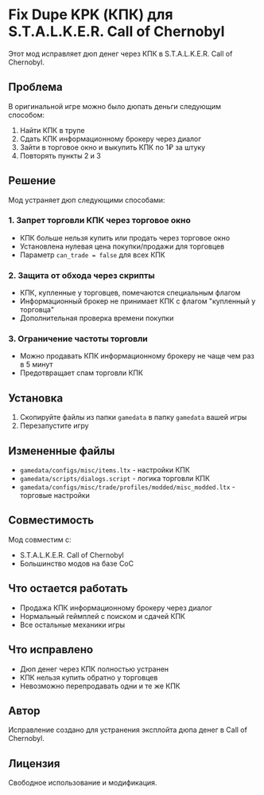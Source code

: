 # Fix Dupe KPK (КПК) для S.T.A.L.K.E.R. Call of Chernobyl

Этот мод исправляет дюп денег через КПК в S.T.A.L.K.E.R. Call of Chernobyl.

## Проблема

В оригинальной игре можно было дюпать деньги следующим способом:
1. Найти КПК в трупе
2. Сдать КПК информационному брокеру через диалог
3. Зайти в торговое окно и выкупить КПК по 1₽ за штуку
4. Повторять пункты 2 и 3

## Решение

Мод устраняет дюп следующими способами:

### 1. Запрет торговли КПК через торговое окно
- КПК больше нельзя купить или продать через торговое окно
- Установлена нулевая цена покупки/продажи для торговцев
- Параметр `can_trade = false` для всех КПК

### 2. Защита от обхода через скрипты
- КПК, купленные у торговцев, помечаются специальным флагом
- Информационный брокер не принимает КПК с флагом "купленный у торговца"
- Дополнительная проверка времени покупки

### 3. Ограничение частоты торговли
- Можно продавать КПК информационному брокеру не чаще чем раз в 5 минут
- Предотвращает спам торговли КПК

## Установка

1. Скопируйте файлы из папки `gamedata` в папку `gamedata` вашей игры
2. Перезапустите игру

## Измененные файлы

- `gamedata/configs/misc/items.ltx` - настройки КПК
- `gamedata/scripts/dialogs.script` - логика торговли КПК
- `gamedata/configs/misc/trade/profiles/modded/misc_modded.ltx` - торговые настройки

## Совместимость

Мод совместим с:
- S.T.A.L.K.E.R. Call of Chernobyl
- Большинство модов на базе CoC

## Что остается работать

- Продажа КПК информационному брокеру через диалог
- Нормальный геймплей с поиском и сдачей КПК
- Все остальные механики игры

## Что исправлено

- Дюп денег через КПК полностью устранен
- КПК нельзя купить обратно у торговцев
- Невозможно перепродавать одни и те же КПК

## Автор

Исправление создано для устранения эксплойта дюпа денег в Call of Chernobyl.

## Лицензия

Свободное использование и модификация.